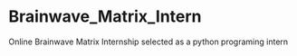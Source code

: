 # Brainwave_Matrix_Intern
Online Brainwave Matrix Internship selected as a python programing intern

